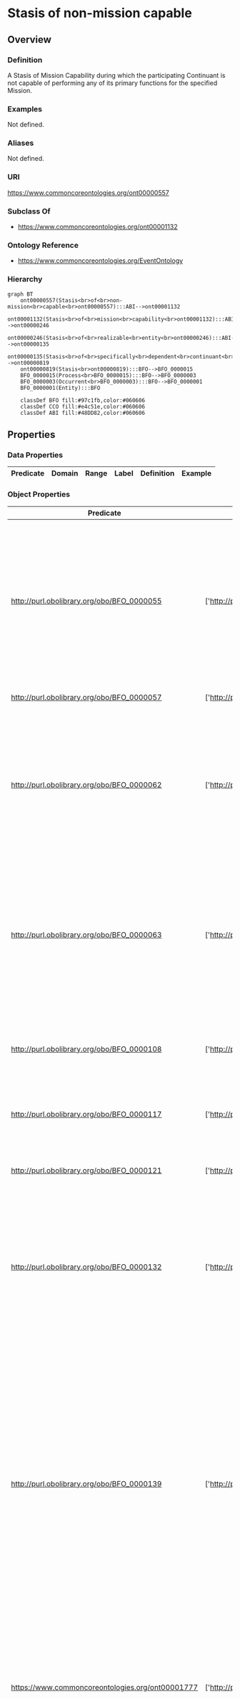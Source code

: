 # Stasis of non-mission capable

## Overview

### Definition
A Stasis of Mission Capability during which the participating Continuant is not capable of performing any of its primary functions for the specified Mission.

### Examples
Not defined.

### Aliases
Not defined.

### URI
https://www.commoncoreontologies.org/ont00000557

### Subclass Of
- https://www.commoncoreontologies.org/ont00001132

### Ontology Reference
- https://www.commoncoreontologies.org/EventOntology

### Hierarchy
```mermaid
graph BT
    ont00000557(Stasis<br>of<br>non-mission<br>capable<br>ont00000557):::ABI-->ont00001132
    ont00001132(Stasis<br>of<br>mission<br>capability<br>ont00001132):::ABI-->ont00000246
    ont00000246(Stasis<br>of<br>realizable<br>entity<br>ont00000246):::ABI-->ont00000135
    ont00000135(Stasis<br>of<br>specifically<br>dependent<br>continuant<br>ont00000135):::ABI-->ont00000819
    ont00000819(Stasis<br>ont00000819):::BFO-->BFO_0000015
    BFO_0000015(Process<br>BFO_0000015):::BFO-->BFO_0000003
    BFO_0000003(Occurrent<br>BFO_0000003):::BFO-->BFO_0000001
    BFO_0000001(Entity):::BFO
    
    classDef BFO fill:#97c1fb,color:#060606
    classDef CCO fill:#e4c51e,color:#060606
    classDef ABI fill:#48DD82,color:#060606
```

## Properties
### Data Properties
| Predicate | Domain | Range | Label | Definition | Example |
|-----------|---------|--------|---------|------------|----------|

### Object Properties
| Predicate | Domain | Range | Label | Definition | Example | Inverse Of |
|-----------|---------|--------|---------|------------|----------|------------|
| http://purl.obolibrary.org/obo/BFO_0000055 | ['http://purl.obolibrary.org/obo/BFO_0000015'] | ['http://purl.obolibrary.org/obo/BFO_0000017'] | realizes | (Elucidation) realizes is a relation between a process b and realizable entity c such that c inheres in some d & for all t, if b has participant d then c exists & the type instantiated by b is correlated with the type instantiated by c | A balding process realizes a disposition to go bald; a studying process realizes a student role; a process of pumping blood realizes the pumping function of a heart | None |
| http://purl.obolibrary.org/obo/BFO_0000057 | ['http://purl.obolibrary.org/obo/BFO_0000015'] | [{'or': {'or': ['http://purl.obolibrary.org/obo/BFO_0000020']}}] | has participant | p has participant c =Def c participates in p |  | None |
| http://purl.obolibrary.org/obo/BFO_0000062 | ['http://purl.obolibrary.org/obo/BFO_0000003'] | ['http://purl.obolibrary.org/obo/BFO_0000003'] | preceded by | b preceded by c =Def b precedes c | The temporal region occupied by the second half of the match is preceded by the temporal region occupied by the first half of the match | ['http://purl.obolibrary.org/obo/BFO_0000063'] |
| http://purl.obolibrary.org/obo/BFO_0000063 | ['http://purl.obolibrary.org/obo/BFO_0000003'] | ['http://purl.obolibrary.org/obo/BFO_0000003'] | precedes | (Elucidation) precedes is a relation between occurrents o, o' such that if t is the temporal extent of o & t' is the temporal extent of o' then either the last instant of o is before the first instant of o' or the last instant of o is the first instant of o' & neither o nor o' are temporal instants | The temporal region occupied by Mary's birth precedes the temporal region occupied by Mary's death. | None |
| http://purl.obolibrary.org/obo/BFO_0000108 | ['http://purl.obolibrary.org/obo/BFO_0000001'] | ['http://purl.obolibrary.org/obo/BFO_0000008'] | exists at | (Elucidation) exists at is a relation between a particular and some temporal region at which the particular exists | First World War exists at 1914-1916; Mexico exists at January 1, 2000 | None |
| http://purl.obolibrary.org/obo/BFO_0000117 | ['http://purl.obolibrary.org/obo/BFO_0000003'] | ['http://purl.obolibrary.org/obo/BFO_0000003'] | has occurrent part | b has occurrent part c =Def c occurrent part of b | Mary's life has occurrent part Mary's 5th birthday | ['http://purl.obolibrary.org/obo/BFO_0000132'] |
| http://purl.obolibrary.org/obo/BFO_0000121 | ['http://purl.obolibrary.org/obo/BFO_0000003'] | ['http://purl.obolibrary.org/obo/BFO_0000003'] | has temporal part | b has temporal part c =Def c temporal part of b | Your life has temporal part the first year of your life | ['http://purl.obolibrary.org/obo/BFO_0000139'] |
| http://purl.obolibrary.org/obo/BFO_0000132 | ['http://purl.obolibrary.org/obo/BFO_0000003'] | ['http://purl.obolibrary.org/obo/BFO_0000003'] | occurrent part of | (Elucidation) occurrent part of is a relation between occurrents b and c when b is part of c | Mary's 5th birthday is an occurrent part of Mary's life; the first set of the tennis match is an occurrent part of the tennis match | None |
| http://purl.obolibrary.org/obo/BFO_0000139 | ['http://purl.obolibrary.org/obo/BFO_0000003'] | ['http://purl.obolibrary.org/obo/BFO_0000003'] | temporal part of | b temporal part of c =Def b occurrent part of c & (b and c are temporal regions) or (b and c are spatiotemporal regions & b temporally projects onto an occurrent part of the temporal region that c temporally projects onto) or (b and c are processes or process boundaries & b occupies a temporal region that is an occurrent part of the temporal region that c occupies) | Your heart beating from 4pm to 5pm today is a temporal part of the process of your heart beating; the 4th year of your life is a temporal part of your life, as is the process boundary which separates the 3rd and 4th years of your life; the first quarter of a game of football is a temporal part of the whole game | None |
| https://www.commoncoreontologies.org/ont00001777 | ['http://purl.obolibrary.org/obo/BFO_0000015'] | ['http://purl.obolibrary.org/obo/BFO_0000015'] | has process part | x has_process_part y iff x and y are instances of Process, such that y occurs during the temporal interval of x, and y either provides an input to x or receives an output of x, or both. |  | ['https://www.commoncoreontologies.org/ont00001857'] |
| https://www.commoncoreontologies.org/ont00001803 | ['http://purl.obolibrary.org/obo/BFO_0000003'] | ['http://purl.obolibrary.org/obo/BFO_0000003'] | is cause of | x is_cause_of y iff x and y are instances of Occurrent, and y is a consequence of x. |  | ['https://www.commoncoreontologies.org/ont00001819'] |
| https://www.commoncoreontologies.org/ont00001805 | ['http://purl.obolibrary.org/obo/BFO_0000015'] | ['http://purl.obolibrary.org/obo/BFO_0000015'] | is disrupted by | Inverse of disrupts. |  | ['https://www.commoncoreontologies.org/ont00001888'] |
| https://www.commoncoreontologies.org/ont00001807 | ['http://purl.obolibrary.org/obo/BFO_0000015'] | ['https://www.commoncoreontologies.org/ont00001324'] | is required by | y is_required_by x at t iff: x is an instance of Process Regulation at time t, and y is an instance of Process at time t, and x prescribes that y must occur. |  | ['https://www.commoncoreontologies.org/ont00001974'] |
| https://www.commoncoreontologies.org/ont00001817 | ['http://purl.obolibrary.org/obo/BFO_0000015'] | ['https://www.commoncoreontologies.org/ont00001324'] | is prohibited by | y is_prohibited_by y at t iff: x is an instance of Process Regulation at time t, and y is an instance of Process at time t, and x prescribes that y must not occur. |  | None |
| https://www.commoncoreontologies.org/ont00001819 | ['http://purl.obolibrary.org/obo/BFO_0000003'] | ['http://purl.obolibrary.org/obo/BFO_0000003'] | caused by | x caused_by y iff x and y are instances of Occurrent, and x is a consequence of y. |  | None |
| https://www.commoncoreontologies.org/ont00001830 | ['http://purl.obolibrary.org/obo/BFO_0000015'] | ['http://purl.obolibrary.org/obo/BFO_0000040'] | has accomplice | A Processual Entity p1 has_accomplice some agent a1 iff a1 assists in the commission of p1, is located at the location of p1, but is not agent_in p1. |  | ['https://www.commoncoreontologies.org/ont00001895'] |
| https://www.commoncoreontologies.org/ont00001834 | ['http://purl.obolibrary.org/obo/BFO_0000015'] | ['http://purl.obolibrary.org/obo/BFO_0000002'] | affects | x affects y iff x is an instance of Process and y is an instance of Continuant, and x influences y in some manner, most often by producing a change in y. |  | ['https://www.commoncoreontologies.org/ont00001886'] |
| https://www.commoncoreontologies.org/ont00001857 | ['http://purl.obolibrary.org/obo/BFO_0000015'] | ['http://purl.obolibrary.org/obo/BFO_0000015'] | is part of process | x is_part_of_process y iff x and y are instances of Process, such that x occurs during the temporal interval of y, and x either provides an input to y or receives an output of y. |  | None |
| https://www.commoncoreontologies.org/ont00001866 | ['http://purl.obolibrary.org/obo/BFO_0000015'] | ['https://www.commoncoreontologies.org/ont00001017'] | is interest of | The inverse of has_interest_in.  |  | ['https://www.commoncoreontologies.org/ont00001984'] |
| https://www.commoncoreontologies.org/ont00001888 | ['http://purl.obolibrary.org/obo/BFO_0000015'] | ['http://purl.obolibrary.org/obo/BFO_0000015'] | disrupts | A relation where one process disrupts another process from occurring as it would have. |  | None |
| https://www.commoncoreontologies.org/ont00001918 | ['http://purl.obolibrary.org/obo/BFO_0000015'] | ['http://purl.obolibrary.org/obo/BFO_0000029'] | occurs at | x occurs_at y iff x is an instance of Process and y is an instance of Site, such that x occurs in y. |  | None |
| https://www.commoncoreontologies.org/ont00001921 | ['http://purl.obolibrary.org/obo/BFO_0000015'] | ['http://purl.obolibrary.org/obo/BFO_0000002'] | has input | y has_input x iff x is an instance of Continuant and y is an instance of Process, such that the presence of x at the beginning of y is a necessary condition for the start of y. |  | None |
| https://www.commoncoreontologies.org/ont00001949 | ['http://purl.obolibrary.org/obo/BFO_0000015'] | ['http://purl.obolibrary.org/obo/BFO_0000040'] | has accessory | x has_accessory y iff x is an instance of Process and y is an instance of Agent, such that y assists another agent in the commission of x, and y was not located at the location of x when x occurred, and y was not an agent_in x. |  | None |
| https://www.commoncoreontologies.org/ont00001959 | ['http://purl.obolibrary.org/obo/BFO_0000015'] | ['http://purl.obolibrary.org/obo/BFO_0000015'] | inhibits | x inhibits y iff x and y are non-identical Processes, d is a Decrease of Realizable Entity, and x is_cause_of d, and r is a Realizable Entity, and d has_participant r, and r realized_in y. |  | ['https://www.commoncoreontologies.org/ont00001970'] |
| https://www.commoncoreontologies.org/ont00001970 | ['http://purl.obolibrary.org/obo/BFO_0000015'] | ['http://purl.obolibrary.org/obo/BFO_0000015'] | inhibited by | y inhibited_by x iff x and y are non-identical Processes, d is a Decrease of Realizable Entity, and x is_cause_of d, and r is a Realizable Entity, and d has_participant r, and r realized_in y. |  | None |
| https://www.commoncoreontologies.org/ont00001986 | ['http://purl.obolibrary.org/obo/BFO_0000015'] | ['http://purl.obolibrary.org/obo/BFO_0000002'] | has output | y has_output x iff x is an instance of Continuant and y is an instance of Process, such that the presence of x at the end of y is a necessary condition for the completion of y. |  | None |
| https://www.commoncoreontologies.org/ont00001998 | ['http://purl.obolibrary.org/obo/BFO_0000015'] | ['https://www.commoncoreontologies.org/ont00001324'] | is permitted by | y is_permitted_by x at t iff: x is an instance of Process Regulation at time t, and y is an instance of Process at time t, and x prescribes that y may occur. |  | None |
